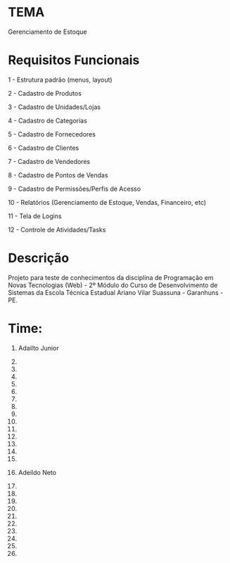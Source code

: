 
# TEMA

Gerenciamento de Estoque

# Requisitos Funcionais

1 - Estrutura padrão (menus, layout)

2 - Cadastro de Produtos

3 - Cadastro de Unidades/Lojas

4 - Cadastro de Categorias

5 - Cadastro de Fornecedores

6 - Cadastro de Clientes

7 - Cadastro de Vendedores

8 - Cadastro de Pontos de Vendas

9 - Cadastro de Permissões/Perfis de Acesso 

10 - Relatórios (Gerenciamento de Estoque, Vendas, Financeiro, etc)

11 - Tela de Logins

12 - Controle de Atividades/Tasks

# Descrição 

Projeto para teste de conhecimentos da disciplina de Programação em Novas Tecnologias (Web) - 2º Módulo do Curso de Desenvolvimento de Sistemas da Escola Técnica Estadual Ariano Vilar Suassuna - Garanhuns - PE.

# Time:
1. Adailto Junior

2.

3.

4.

5.

6.

7.

8.

9.

10.

11.

12.

13.

14.

15.

16. Adeildo Neto

17.

18.

19.

20.

21.

22.

23.

24.

25.
26.
